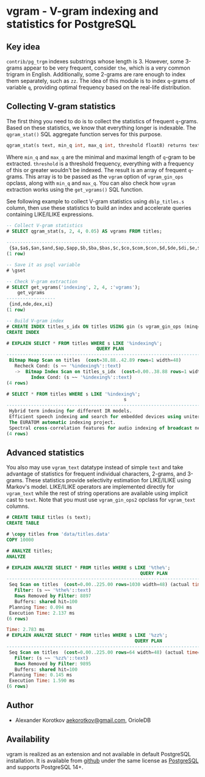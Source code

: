 vgram - V-gram indexing and statistics for PostgreSQL
=====================================================

Key idea
--------

`contrib/pg_trgm` indexes substrings whose length is 3.  However, some
3-grams appear to be very frequent, consider `the`, which is a very common
trigram in English.  Additionally, some 2-grams are rare enough to index
them separately, such as `zz`.  The idea of this module is to index `q`-grams
of variable `q`, providing optimal frequency based on the real-life
distribution.

Collecting V-gram statistics
----------------------------

The first thing you need to do is to collect the statistics of frequent
`q`-grams. Based on these statistics, we know that everything longer is
indexable. The `qgram_stat()` SQL aggregate function serves for this purpose.

```sql
qgram_stat(s text, min_q int, max_q int, threshold float8) returns text[]
```

Where `min_q` and `max_q` are the minimal and maximal length of  `q`-gram to
be extracted.  `threshold` is a threshold frequency, everything with
a frequency of this or greater wouldn't be indexed.  The result is an array
of frequent `q`-grams.  This array is to be passed as the `vgram` option
of `vgram_gin_ops` opclass, along with `min_q` and `max_q`.  You can also
check how `vgram` extraction works using the `get_vgrams()` SQL function.

See following example to collect V-gram statistics using `dblp_titles.s`
column, then use these statistics to build an index and accelerate queries
containing LIKE/ILIKE expressions.

```sql
-- Collect V-gram statistics
# SELECT qgram_stat(s, 2, 4, 0.05) AS vgrams FROM titles;
                                                                                                                                                                                                                                                                                                                                                                                                                                                                                                                                                                                                                                                                                                                                             vgrams
------------------------------------------------------------------------------------------------------------------------------------------------------------------------------------------------------------------------------------------------------------------------------------------------------------------------------------------------------------------------------------------------------------------------------------------------------------------------------------------------------------------------------------------------------------------------------------------------------------------------------------------------------------------------------------------------------------------------------------------------------------------------------------------------------------------------------------------------------------------------------------------------------------------------------------------------------------------------------------------------------------------------------------------------------------------------------------------------------------------------------------------------------------------------------------------------------------------------------------------------------------------------------------------------------------------------------------------------------------------------------------------------------------------------------------------------------------------------------------------------
 {$a,$a$,$an,$and,$ap,$app,$b,$ba,$bas,$c,$co,$com,$con,$d,$de,$di,$e,$f,$fo,$for,$g,$h,$ho,$hom,$i,$in,$in$,$int,$l,$m,$ma,$me,$mo,$mod,$n,$ne,$net,$o,$of,$of$,$on,$on$,$p,$pa,$pag,$pr,$pro,$r,$re,$s,$se,$st,$sy,$sys,$t,$te,$th,$the,$to,$to$,$tr,$u,$us,$v,$w,$wi,$wit,a$,ab,ac,act,ad,ag,age,age$,al,al$,am,an,an$,ana,and,and$,ap,app,ar,as,ase,ased,at,ate,ati,atio,ba,bas,base,bi,bl,c$,ca,cal,cat,cati,ce,ce$,ces,ch,ci,co,com,comp,con,ct,cti,ctio,cu,d$,da,de,del,di,du,e$,ea,ec,ect,ed,ed$,ee,el,el$,em,eme,en,ent,ent$,er,er$,era,eri,es,es$,ess,et,etw,ev,ex,f$,fe,fi,fo,for,for$,form,g$,ge,ge$,gen,gi,gn,gr,gra,h$,ha,he,he$,hi,ho,hom,home,ia,ic,ic$,ica,icat,id,ie,if,ig,il,im,in,in$,ine,ing,ing$,int,inte,io,ion,ion$,ions,ir,is,ist,it,ith,iti,ity,ity$,iv,ive,ive$,iz,k$,l$,la,le,le$,li,lin,ll,lo,lt,lu,ly,m$,ma,man,mat,mati,me,me$,men,ment,mi,mo,mod,mode,mp,ms,ms$,mu,mul,n$,na,nal,nc,nce,nce$,nd,nd$,ne,net,ng,ng$,ni,no,ns,ns$,nt,nt$,nte,o$,ob,oc,od,ode,odel,of,of$,og,ol,om,ome,ome$,omp,on,on$,ons,ons$,op,or,or$,ori,ork,orm,orma,os,ot,ou,pa,pag,page,pe,per,pl,po,pp,pr,pro,pt,qu,r$,ra,ral,rat,rc,re,re$,res,ri,rit,rk,rm,rma,ro,rs,rt,ry,s$,sc,se,sed,sed$,si,sin,sing,so,sp,ss,st,ste,stem,str,su,sy,sys,syst,t$,ta,tat,te,ted,ted$,tem,ter,th,th$,the,the$,ti,tic,tim,tin,ting,tio,tion,tiv,tive,to,to$,tor,tr,tra,tri,ts,ts$,tu,tur,tw,two,ty,ty$,ua,uc,ue,ul,ult,un,ur,ure,us,usi,usin,ut,va,ve,ve$,ver,vi,wi,wit,with,wo,wor,work,y$,ys,yst,yste}
(1 row)

-- Save it as psql variable
# \gset

-- Check V-gram extraction
# SELECT get_vgrams('indexing', 2, 4, :'vgrams');
    get_vgrams
------------------
 {ind,nde,dex,xi}
(1 row)

-- Build V-gram index
# CREATE INDEX titles_s_idx ON titles USING gin (s vgram_gin_ops (minq=2, maxq=4, vgrams=:'vgrams'));
CREATE INDEX

# EXPLAIN SELECT * FROM titles WHERE s LIKE '%indexing%';
                                 QUERY PLAN
----------------------------------------------------------------------------
 Bitmap Heap Scan on titles  (cost=38.88..42.89 rows=1 width=48)
   Recheck Cond: (s ~~ '%indexing%'::text)
   ->  Bitmap Index Scan on titles_s_idx  (cost=0.00..38.88 rows=1 width=0)
         Index Cond: (s ~~ '%indexing%'::text)
(4 rows)

# SELECT * FROM titles WHERE s LIKE '%indexing%';
                                           s
----------------------------------------------------------------------------------------
 Hybrid term indexing for different IR models.
 Efficient speech indexing and search for embedded devices using uniterms.
 The EURATOM automatic indexing project.
 Spectral cross-correlation features for audio indexing of broadcast news and meetings.
(4 rows)
```

Advanced statistics
-------------------

You also may use `vgram_text` datatype instead of simple `text` and take
advantage of statistics for frequent individual characters, 2-grams, and
3-grams.  These statistics provide selectivity estimation for LIKE/ILIKE
using Markov's model.  LIKE/ILIKE operators are implemented directly for
`vgram_text` while the rest of string operations are available using implicit
cast to `text`.  Note that you must use `vgram_gin_ops2` opclass for
`vgram_text` columns.

```sql
# CREATE TABLE titles (s text);
CREATE TABLE

# \copy titles from 'data/titles.data'
COPY 10000

# ANALYZE titles;
ANALYZE

# EXPLAIN ANALYZE SELECT * FROM titles WHERE s LIKE '%the%';
                                                 QUERY PLAN
------------------------------------------------------------------------------------------------------------
 Seq Scan on titles  (cost=0.00..225.00 rows=1030 width=48) (actual time=0.018..2.075 rows=1103.00 loops=1)
   Filter: (s ~~ '%the%'::text)
   Rows Removed by Filter: 8897
   Buffers: shared hit=100
 Planning Time: 0.094 ms
 Execution Time: 2.137 ms
(6 rows)

Time: 2.783 ms
# EXPLAIN ANALYZE SELECT * FROM titles WHERE s LIKE '%zz%';
                                               QUERY PLAN
---------------------------------------------------------------------------------------------------------
 Seq Scan on titles  (cost=0.00..225.00 rows=64 width=48) (actual time=0.043..1.556 rows=105.00 loops=1)
   Filter: (s ~~ '%zz%'::text)
   Rows Removed by Filter: 9895
   Buffers: shared hit=100
 Planning Time: 0.145 ms
 Execution Time: 1.590 ms
(6 rows)
```

Author
------

 * Alexander Korotkov <aekorotkov@gmail.com>, OrioleDB

Availability
------------

vgram is realized as an extension and not available in default PostgreSQL
installation. It is available from
[github](https://github.com/akorotkov/vgram)
under the same license as
[PostgreSQL](https://www.postgresql.org/about/licence/)
and supports PostgreSQL 14+.
